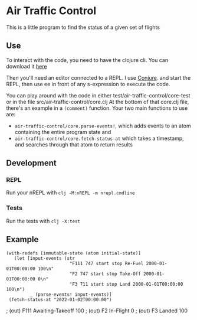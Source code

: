 # Air Traffic Control
This is a little program to find the status of a given set of flights

## Use
To interact with the code, you need to have the clojure cli. You can download it [here](https://clojure.org/guides/getting_started#_clojure_installer_and_cli_tools)

Then you'll need an editor connected to a REPL. I use [Conjure](https://github.com/Olical/conjure/wiki/Quick-start:-Clojure). 
 and start the REPL, then use <leader>ee in front of any s-expression to execute the code. 

 
You can play around with the code in either test/air-traffic-control/core-test 
or in the file src/air-traffic-control/core.clj
At the bottom of that core.clj file, there's an example in a `(comment)` function. 
Your two main functions to use are:
 - `air-traffic-control/core.parse-events!`, which adds events to an atom containing the entire program state and
 - `air-traffic-control/core.fetch-status-at` which takes a timestamp, and searches through that atom to return results

 
## Development
### REPL
Run your nREPL with 
`clj -M:nREPL -m nrepl.cmdline`
### Tests
Run the tests with 
`clj -X:test` 

## Example
 ```
(with-redefs [immutable-state (atom initial-state)]
    (let [input-events (str
                         "F111 747 start stop Re-Fuel 2000-01-01T00:00:00 100\n"
                         "F2 747 start stop Take-Off 2000-01-01T00:00:00 0\n"
                         "F3 711 start stop Land 2000-01-01T00:00:00 100\n")
          _ (parse-events! input-events)]
  (fetch-status-at "2022-01-02T00:00:00")
```
; (out) F111 Awaiting-Takeoff 100
; (out) F2 In-Flight 0
; (out) F3 Landed 100
